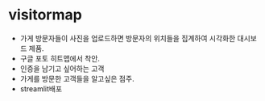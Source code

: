 # visitormap
 
- 가게 방문자들이 사진을 업로드하면 방문자의 위치들을 집계하여 시각화한 대시보드 제품.
- 구글 포토 히트맵에서 착안.
- 인증을 남기고 싶어하는 고객
- 가게를 방문한 고객들을 알고싶은 점주.
- streamlit배포